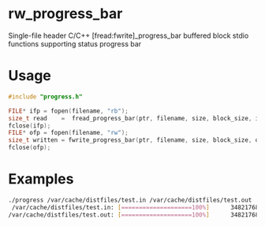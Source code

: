 # rw_progress_bar
Single-file header C/C++ [fread:fwrite]_progress_bar buffered block stdio functions supporting status progress bar

# Usage
```c
#include "progress.h"

FILE* ifp = fopen(filename, "rb");
size_t read    =  fread_progress_bar(ptr, filename, size, block_size, ifp, width, '=', ' ');
fclose(ifp);
FILE* ofp = fopen(filename, "rw");
size_t written = fwrite_progress_bar(ptr, filename, size, block_size, ofp, width, '=', ' ');
fclose(ofp);
```
# Examples
```sh
./progress /var/cache/distfiles/test.in /var/cache/distfiles/test.out
 /var/cache/distfiles/test.in: [====================100%]      34821768 / Finished!
/var/cache/distfiles/test.out: [====================100%]      34821768 / Finished!
```
